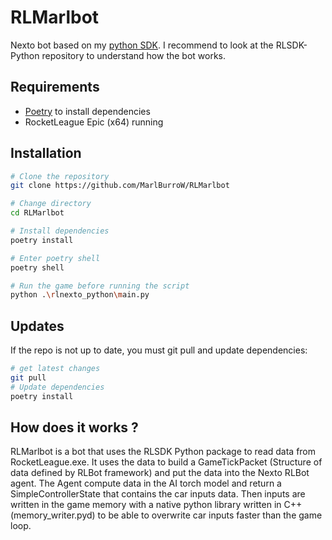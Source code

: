 # RLMarlbot

Nexto bot based on my [python SDK](https://github.com/MarlBurroW/RLSDK-Python).
I recommend to look at the RLSDK-Python repository to understand how the bot works.

## Requirements
- [Poetry](https://python-poetry.org/) to install dependencies
- RocketLeague Epic (x64) running
## Installation

```bash	
# Clone the repository
git clone https://github.com/MarlBurroW/RLMarlbot

# Change directory
cd RLMarlbot

# Install dependencies
poetry install

# Enter poetry shell
poetry shell

# Run the game before running the script 
python .\rlnexto_python\main.py
```

## Updates
If the repo is not up to date, you must git pull and update dependencies:
```bash
# get latest changes
git pull
# Update dependencies
poetry install
```



## How does it works ?

RLMarlbot is a bot that uses the RLSDK Python package to read data from RocketLeague.exe. It uses the data to build a GameTickPacket (Structure of data defined by RLBot framework) and put the data into the Nexto RLBot agent. The Agent compute data in the AI torch model and return a SimpleControllerState that contains the car inputs data. Then inputs are written in the game memory with a native python library written in C++ (memory_writer.pyd) to be able to overwrite car inputs faster than the game loop.
